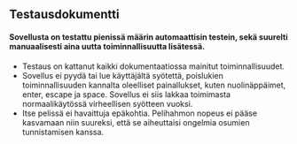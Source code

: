 ## Testausdokumentti

#### Sovellusta on testattu pienissä määrin automaattisin testein, sekä suurelti manuaalisesti aina uutta toiminnallisuutta lisätessä.

- Testaus on kattanut kaikki dokumentaatiossa mainitut toiminnallisuudet.
- Sovellus ei pyydä tai lue käyttäjältä syötettä, poislukien toiminnallisuuden kannalta oleelliset painallukset, kuten nuolinäppäimet, enter, escape ja space.
Sovellus ei siis lakkaa toimimasta normaalikäytössä virheellisen syötteen vuoksi.
- Itse pelissä ei havaittuja epäkohtia. Pelihahmon nopeus ei pääse kasvamaan niin suureksi, että se aiheuttaisi ongelmia osumien tunnistamisen kanssa.
